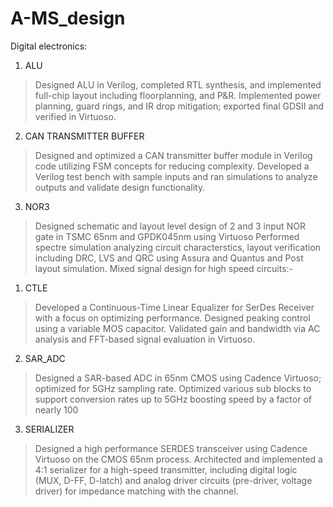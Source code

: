 # A-MS_design
Digital electronics:
1) ALU
>Designed ALU in Verilog, completed RTL synthesis, and implemented full-chip layout including floorplanning, and P&R.
>Implemented power planning, guard rings, and IR drop mitigation; exported final GDSII and verified in Virtuoso.
2) CAN TRANSMITTER BUFFER
>Designed and optimized a CAN transmitter buffer module in Verilog code utilizing FSM concepts for reducing complexity.
>Developed a Verilog test bench with sample inputs and ran simulations to analyze outputs and validate design functionality.
3) NOR3
>Designed schematic and layout level design of 2 and 3 input NOR gate in TSMC 65nm and GPDK045nm using Virtuoso
>Performed spectre simulation analyzing circuit characterstics, layout verification including DRC, LVS and QRC using Assura and Quantus and Post layout simulation.
Mixed signal design for high speed circuits:-
1) CTLE
>Developed a Continuous-Time Linear Equalizer for SerDes Receiver with a focus on optimizing performance.
>Designed peaking control using a variable MOS capacitor.
>Validated gain and bandwidth via AC analysis and FFT-based signal evaluation in Virtuoso.
2) SAR_ADC
>Designed a SAR-based ADC in 65nm CMOS using Cadence Virtuoso; optimized for 5GHz sampling rate.
>Optimized various sub blocks to support conversion rates up to 5GHz boosting speed by a factor of nearly 100
3) SERIALIZER
>Designed a high performance SERDES transceiver using Cadence Virtuoso on the CMOS 65nm process.
>Architected and implemented a 4:1 serializer for a high-speed transmitter, including digital logic (MUX, D-FF, D-latch) and analog driver circuits (pre-driver, voltage driver) for impedance matching with the channel.


